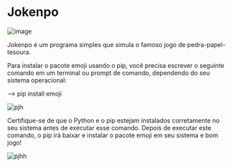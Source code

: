 # Jokenpo
![image](https://user-images.githubusercontent.com/121200148/221449274-43979014-15e0-4d64-a03d-b3da48c75ffd.png)

Jokenpo é um programa simples que simula o famoso jogo de pedra-papel-tesoura. 

Para instalar o pacote emoji usando o pip, você precisa escrever o seguinte comando em um terminal ou prompt de comando, dependendo do seu sistema operacional:

--> pip install emoji

![pjh](https://user-images.githubusercontent.com/121200148/221448946-0955433d-54f0-485b-8ad2-637c543ca9c2.png)

Certifique-se de que o Python e o pip estejam instalados corretamente no seu sistema antes de executar esse comando. Depois de executar este comando, o pip irá baixar e instalar o pacote emoji em seu sistema e bom jogo!


![pjhh](https://user-images.githubusercontent.com/121200148/221449373-0f68a56e-9118-4842-b985-4f2a9fac1ffd.png)
